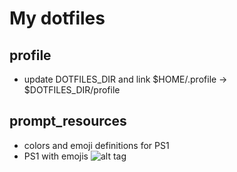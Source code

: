 # My dotfiles

## profile
 * update DOTFILES_DIR and link $HOME/.profile -> $DOTFILES_DIR/profile

## prompt_resources
 * colors and emoji definitions for PS1
 * PS1 with emojis
![alt tag](https://raw.github.com/simple/dotfiles/master/bash-prompt.png)
